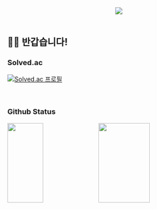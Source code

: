 <div align="center">
<img src="https://capsule-render.vercel.app/api?type=waving&color=auto&height=180&section=header&text=POPEYE&fontSize=50" />
</div>
<br/>

## 👋🏼 반갑습니다!

### Solved.ac
[![Solved.ac 프로필](http://mazassumnida.wtf/api/v2/generate_badge?boj=popeye0617)](https://solved.ac/popeye0617)

<br/>

### Github Status
<p>
  <img height="180em" width="40%" src="https://github-readme-stats-veggie-garden.vercel.app/api?username=popeye0618&show_icons=true&include_all_commits=true&bg_color=30,c2e59c,64b3f4&title_color=fff&text_color=fff">
  <img height="180em" width="48%" src="https://github-readme-stats-veggie-garden.vercel.app/api/top-langs/?username=popeye0618&layout=compact&bg_color=30,c2e59c,64b3f4&title_color=fff&text_color=fff">
</p>
